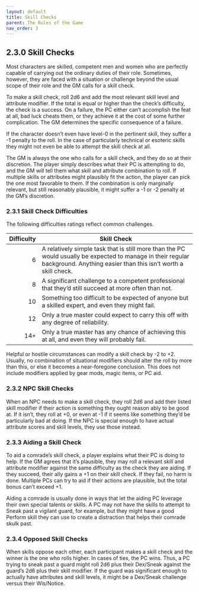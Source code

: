 ```yaml
---
layout: default
title: Skill Checks
parent: The Rules of the Game
nav_order: 3
---
```


## 2.3.0 Skill Checks

Most characters are skilled, competent men and women who are perfectly capable of carrying out the ordinary duties of their role.
Sometimes, however, they are faced with a situation or challenge beyond the usual scope of their role and the GM calls for a skill check.

To make a skill check, roll 2d6 and add the most relevant skill level and attribute modifier.
If the total is equal or higher than the check’s difficulty, the check is a success.
On a failure, the PC either can’t accomplish the feat at all, bad luck cheats them, or they achieve it at the cost of some further complication.
The GM determines the specific consequence of a failure.

If the character doesn’t even have level-0 in the pertinent skill, they suffer a -1 penalty to the roll.
In the case of particularly technical or esoteric skills they might not even be able to attempt the skill check at all.

The GM is always the one who calls for a skill check, and they do so at their discretion.
The player simply describes what their PC is attempting to do, and the GM will tell them what skill and attribute combination to roll.
If multiple skills or attributes might plausibly fit the action, the player can pick the one most favorable to them.
If the combination is only marginally relevant, but still reasonably plausible, it might suffer a -1 or -2 penalty at the GM’s discretion.

### 2.3.1 Skill Check Difficulties

The following difficulties ratings reflect common challenges.

| Difficulty | Skill Check                                                                                                                                                                   |
| ---------: | ----------------------------------------------------------------------------------------------------------------------------------------------------------------------------- |
|          6 | A relatively simple task that is still more than the PC would usually be expected to manage in their regular background. Anything easier than this isn’t worth a skill check. |
|          8 | A significant challenge to a competent professional that they’d still succeed at more often than not.                                                                         |
|         10 | Something too difficult to be expected of anyone but a skilled expert, and even they might fail.                                                                              |
|         12 | Only a true master could expect to carry this off with any degree of reliability.                                                                                             |
|        14+ | Only a true master has any chance of achieving this at all, and even they will probably fail.                                                                                 |

Helpful or hostile circumstances can modify a skill check by -2 to +2.
Usually, no combination of situational modifiers should alter the roll by more than this, or else it becomes a near-foregone conclusion.
This does not include modifiers applied by gear mods, magic items, or PC aid.

### 2.3.2 NPC Skill Checks

When an NPC needs to make a skill check, they roll 2d6 and add their listed skill modifier if their action is something they ought reason ably to be good at.
If it isn’t, they roll at +0, or even at -1 if it seems like something they’d be particularly bad at doing.
If the NPC is special enough to have actual attribute scores and skill levels, they use those instead.

### 2.3.3 Aiding a Skill Check

To aid a comrade’s skill check, a player explains what their PC is doing to help.
If the GM agrees that it’s plausible, they may roll a relevant skill and attribute modifier against the same difficulty as the check they are aiding.
If they succeed, their ally gains a +1 on their skill check.
If they fail, no harm is done.
Multiple PCs can try to aid if their actions are plausible, but the total bonus can’t exceed +1.

Aiding a comrade is usually done in ways that let the aiding PC leverage their own special talents or skills.
A PC may not have the skills to attempt to Sneak past a vigilant guard, for example, but they might have a good Perform skill they can use to create a distraction that helps their comrade skulk past.

### 2.3.4 Opposed Skill Checks

When skills oppose each other, each participant makes a skill check and the winner is the one who rolls higher.
In cases of ties, the PC wins.
Thus, a PC trying to sneak past a guard might roll 2d6 plus their Dex/Sneak against the guard’s 2d6 plus their skill modifier.
If the guard was significant enough to actually have attributes and skill levels, it might be a Dex/Sneak challenge versus their Wis/Notice.
